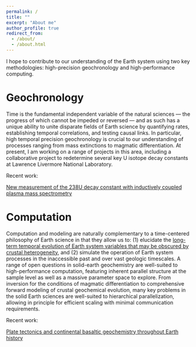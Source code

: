 ```yaml
---
permalink: /
title: ""
excerpt: "About me"
author_profile: true
redirect_from: 
  - /about/
  - /about.html
---
```

I hope to contribute to our understanding of the Earth system using two key methodologies: high-precision geochronology and high-performance computing.

Geochronology
======
Time is the fundamental independent variable of the natural sciences — the progress of which cannot be impeded or reversed — and as such has a unique ability to unite disparate fields of Earth science by quantifying rates, establishing temporal correlations, and testing causal links. In particular, high temporal precision geochronology is crucial to our understanding of processes ranging from mass extinctions to magmatic differentiation. At present, I am working on a range of projects in this area, including a collaborative project to redetermine several key U isotope decay constants at Lawrence Livermore National Laboratory.

Recent work:

[New measurement of the 238U decay constant with inductively coupled plasma mass spectrometry](rdcu.be/41Hg)


Computation
======
Computation and modeling are naturally complementary to a time-centered philosophy of Earth science in that they allow us to: (1) elucidate the [long-term temporal evolution of Earth system variables that may be obscured by crustal heterogeneity](/publication/2012-05-24-Keller-Schoene-2012), and (2) simulate the operation of Earth system processes in the inaccessible past and over vast geologic timescales. A range of open questions in solid-earth geochemistry are well-suited to high-performance computation, featuring inherent parallel structure at the sample level as well as a massive parameter space to explore. From inversion for the conditions of magmatic differentiation to comprehensive forward modeling of crustal geochemical evolution, many key problems in the solid Earth sciences are well-suited to hierarchical parallelization, allowing in principle for efficient scaling with minimal communication requirements.

Recent work:

[Plate tectonics and continental basaltic geochemistry throughout Earth history](https://authors.elsevier.com/a/1V--T_,1tQ0y2d)

